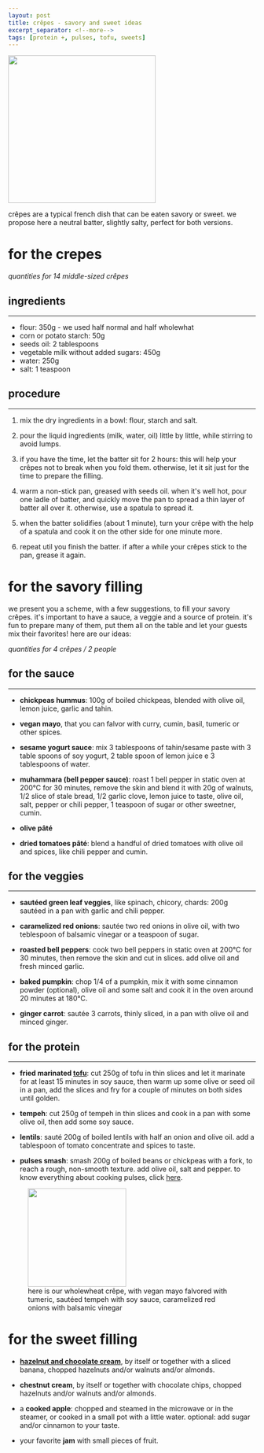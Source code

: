 ```yaml
---
layout: post
title: crêpes - savory and sweet ideas 
excerpt_separator: <!--more-->
tags: [protein +, pulses, tofu, sweets]
---
```


 <img src="../../../images/crepes.jpeg" width="300">
 
 <!--more-->

crêpes are a typical french dish that can be eaten savory or sweet. we propose here a neutral batter, slightly salty, perfect for both versions.

# for the crepes
*quantities for 14 middle-sized crêpes*

## ingredients
---

- flour: 350g - we used half normal and half wholewhat
- corn or potato starch: 50g
- seeds oil: 2 tablespoons
- vegetable milk without added sugars: 450g
- water: 250g
- salt: 1 teaspoon

## procedure
---

1. mix the dry ingredients in a bowl: flour, starch and salt.
   
2. pour the liquid ingredients (milk, water, oil) little by little, while stirring to avoid lumps.

3. if you have the time, let the batter sit for 2 hours: this will help your crêpes not to break when you fold them. otherwise, let it sit just for the time to prepare the filling.

4. warm a non-stick pan, greased with seeds oil. when it's well hot, pour one ladle of batter, and quickly move the pan to spread a thin layer of batter all over it. otherwise, use a spatula to spread it.

5. when the batter solidifies (about 1 minute), turn your crêpe with the help of a spatula and cook it on the other side for one minute more.

5. repeat util you finish the batter. if after a while your crêpes stick to the pan, grease it again.

# for the savory filling

we present you a scheme, with a few suggestions, to fill your savory crêpes. it's important to have a sauce, a veggie and a source of protein. it's fun to prepare many of them, put them all on the table and let your guests mix their favorites! here are our ideas:

*quantities for 4 crêpes / 2 people*

## for the sauce
---

- **chickpeas hummus**: 100g of boiled chickpeas, blended with olive oil, lemon juice, garlic and tahin.
  
- **vegan mayo**, that you can falvor with curry, cumin, basil, tumeric or other spices.
  
- **sesame yogurt sauce**: mix 3 tablespoons of tahin/sesame paste with 3 table spoons of soy yogurt, 2 table spoon of lemon juice e 3 tablespoons of water.
  
- **muhammara (bell pepper sauce)**: roast 1 bell pepper in static oven at 200°C for 30 minutes, remove the skin and blend it with 20g of walnuts, 1/2 slice of stale bread, 1/2 garlic clove, lemon juice to taste, olive oil, salt, pepper or chili pepper, 1 teaspoon of sugar or other sweetner, cumin.
  
- **olive pâté**
  
- **dried tomatoes pâté**: blend a handful of dried tomatoes with olive oil and spices, like chili pepper and cumin.

## for the veggies
---

- **sautéed green leaf veggies**, like spinach, chicory, chards: 200g sautéed in a pan with garlic and chili pepper.
  
- **caramelized red onions**: sautée two red onions in olive oil, with two teblespoon of balsamic vinegar or a teaspoon of sugar.
  
- **roasted bell peppers**: cook two bell peppers in static oven at 200°C for 30 minutes, then remove the skin and cut in slices. add olive oil and fresh minced garlic.
  
- **baked pumpkin**: chop 1/4 of a pumpkin, mix it with some cinnamon powder (optional), olive oil and some salt and cook it in the oven around 20 minutes at 180°C.
  
- **ginger carrot**: sautée 3 carrots, thinly sliced, in a pan with olive oil and minced ginger.

## for the protein
---

- **fried marinated [tofu](https://fagiolini.github.io/guide-tofu/)**: cut 250g of tofu in thin slices and let it marinate for at least 15 minutes in soy sauce, then warm up some olive or seed oil in a pan, add the slices and fry for a couple of minutes on both sides until golden.
  
- **tempeh**: cut 250g of tempeh in thin slices and cook in a pan with some olive oil, then add some soy sauce.
  
- **lentils**: sauté 200g of boiled lentils with half an onion and olive oil. add a tablespoon of tomato concentrate and spices to taste.
  
- **pulses smash**: smash 200g of boiled beans or chickpeas with a fork, to reach a rough, non-smooth texture. add olive oil, salt and pepper. to know everything about cooking pulses, click [here](https://fagiolini.github.io/pulses-guide/).

<figure class="image">
  <img src="../../../images/crepes-open.jpeg" width=200> 
  <figcaption>here is our wholewheat crêpe, with vegan mayo falvored with tumeric, sautéed tempeh with soy sauce, caramelized red onions with balsamic vinegar</figcaption>
</figure>

# for the sweet filling

- **[hazelnut and chocolate cream](https://fagiolini.github.io/nocciolata-lorina/)**, by itself or together with a sliced banana, chopped hazelnuts and/or walnuts and/or almonds.
  
- **chestnut cream**, by itself or together with chocolate chips, chopped hazelnuts and/or walnuts and/or almonds.
  
- a **cooked apple**: chopped and steamed in the microwave or in the steamer, or cooked in a small pot with a little water. optional: add sugar and/or cinnamon to your taste.
  
- your favorite **jam** with small pieces of fruit.